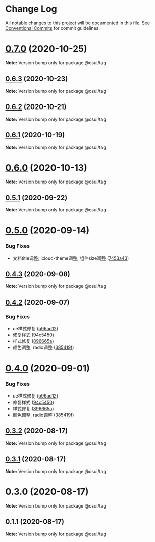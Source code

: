 # Change Log

All notable changes to this project will be documented in this file.
See [Conventional Commits](https://conventionalcommits.org) for commit guidelines.

# [0.7.0](https://gitee.com/gitee-fe/osui/tree/master/compare/@osui/tag@0.6.3...@osui/tag@0.7.0) (2020-10-25)

**Note:** Version bump only for package @osui/tag





## [0.6.3](https://gitee.com/gitee-fe/osui/tree/master/compare/@osui/tag@0.6.2...@osui/tag@0.6.3) (2020-10-23)

**Note:** Version bump only for package @osui/tag





## [0.6.2](https://gitee.com/gitee-fe/osui/tree/master/compare/@osui/tag@0.6.1...@osui/tag@0.6.2) (2020-10-21)

**Note:** Version bump only for package @osui/tag





## [0.6.1](https://gitee.com/gitee-fe/osui/tree/master/compare/@osui/tag@0.5.1...@osui/tag@0.6.1) (2020-10-19)

**Note:** Version bump only for package @osui/tag





# [0.6.0](https://gitee.com/gitee-fe/osui/tree/master/compare/@osui/tag@0.5.1...@osui/tag@0.6.0) (2020-10-13)

**Note:** Version bump only for package @osui/tag





## [0.5.1](https://gitee.com/gitee-fe/osui/tree/master/compare/@osui/tag@0.5.0...@osui/tag@0.5.1) (2020-09-22)

**Note:** Version bump only for package @osui/tag





# [0.5.0](https://gitee.com/gitee-fe/osui/tree/master/compare/@osui/tag@0.4.3...@osui/tag@0.5.0) (2020-09-14)


### Bug Fixes

* 文档title调整; icloud-theme调整; 组件size调整 ([7453a43](https://gitee.com/gitee-fe/osui/tree/master/commits/7453a437fb419db875709b32f934ba9e3454f895))





## [0.4.3](https://gitee.com/gitee-fe/osui/tree/master/compare/@osui/tag@0.4.2...@osui/tag@0.4.3) (2020-09-08)

**Note:** Version bump only for package @osui/tag





## [0.4.2](https://gitee.com/gitee-fe/osui/tree/master/compare/@osui/tag@0.3.2...@osui/tag@0.4.2) (2020-09-07)


### Bug Fixes

* ue样式修复 ([b96ad12](https://gitee.com/gitee-fe/osui/tree/master/commits/b96ad1267689dd649f0a8bf82bedcbeff7e60983))
* 修复样式 ([94c5450](https://gitee.com/gitee-fe/osui/tree/master/commits/94c545078c2b4c05dee48b880f32bed2d11459ea))
* 样式修复 ([896665a](https://gitee.com/gitee-fe/osui/tree/master/commits/896665a45f52be9a2896157f20125f8a77809e34))
* 颜色调整, radio调整 ([385419f](https://gitee.com/gitee-fe/osui/tree/master/commits/385419f7bad6483fcef158f6afce33b846d084b9))





# [0.4.0](https://gitee.com/gitee-fe/osui/tree/master/compare/@osui/tag@0.3.2...@osui/tag@0.4.0) (2020-09-01)


### Bug Fixes

* ue样式修复 ([b96ad12](https://gitee.com/gitee-fe/osui/tree/master/commits/b96ad1267689dd649f0a8bf82bedcbeff7e60983))
* 修复样式 ([94c5450](https://gitee.com/gitee-fe/osui/tree/master/commits/94c545078c2b4c05dee48b880f32bed2d11459ea))
* 样式修复 ([896665a](https://gitee.com/gitee-fe/osui/tree/master/commits/896665a45f52be9a2896157f20125f8a77809e34))
* 颜色调整, radio调整 ([385419f](https://gitee.com/gitee-fe/osui/tree/master/commits/385419f7bad6483fcef158f6afce33b846d084b9))





## [0.3.2](https://gitee.com/gitee-fe/osui/tree/master/compare/@osui/tag@0.3.1...@osui/tag@0.3.2) (2020-08-17)

**Note:** Version bump only for package @osui/tag





## [0.3.1](https://gitee.com/gitee-fe/osui/tree/master/compare/@osui/tag@0.3.0...@osui/tag@0.3.1) (2020-08-17)

**Note:** Version bump only for package @osui/tag





# 0.3.0 (2020-08-17)

**Note:** Version bump only for package @osui/tag





## 0.1.1 (2020-08-17)

**Note:** Version bump only for package @osui/tag
